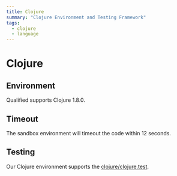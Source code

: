 ```yaml
---
title: Clojure
summary: "Clojure Environment and Testing Framework"
tags:
  - clojure
  - language
---
```


# Clojure

## Environment

Qualified supports Clojure 1.8.0.

## Timeout

The sandbox environment will timeout the code within 12 seconds.

## Testing

Our Clojure environment supports the [clojure/clojure.test](/reference/languages/clojure/clojure.test).

